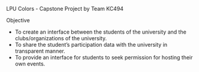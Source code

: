 LPU Colors - Capstone Project by Team KC494

Objective

-	To create an interface between the students of the university and the clubs/organizations of the university.
-	To share the student’s participation data with the university in transparent manner.
-	To provide an interface for students to seek permission for hosting their own events.
